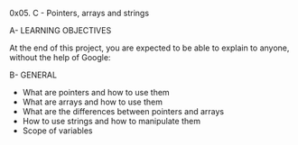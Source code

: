 0x05. C - Pointers, arrays and strings

A- LEARNING OBJECTIVES

At the end of this project, you are expected to be able to explain to anyone, without the help of Google:

B- GENERAL
- What are pointers and how to use them
- What are arrays and how to use them
- What are the differences between pointers and arrays
- How to use strings and how to manipulate them
- Scope of variables
